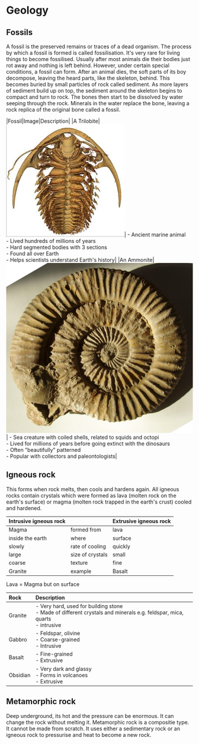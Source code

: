 # Geology 

## Fossils

A fossil is the preserved remains or traces of a dead organism. The process by which a fossil is formed is called fossilisation. It's very rare for living things to become fossilised. Usually after most animals die their bodies just rot away and nothing is left behind. However, under certain special conditions, a fossil can form. After an animal dies, the soft parts of its boy decompose, leaving the heard parts, like the skeleton, behind. This becomes buried by small particles of rock called sediment. As more layers of sediment build up on top, the sediment around the skeleton begins to compact and turn to rock. The bones then start to be dissolved by water seeping through the rock. Minerals in the water replace the bone, leaving a rock replica of the original bone called a fossil.

|Fossil|Image|Description|
|A Trilobite|![cool stuff](trilobitefossil.jpg)| - Ancient marine animal<br>- Lived hundreds of millions of years<br>- Hard segmented bodies with 3 sections<br>- Found all over Earth<br>- Helps scientists understand Earth's history|
|An Ammonite|![cooler stuff rip to people who cant see pictures](ammonitefossil.jpg)| - Sea creature with coiled shells, related to squids and octopi<br>- Lived for millions of years before going extinct with the dinosaurs<br>- Often "beautifully" patterned<br>- Popular with collectors and paleontologists|

## Igneous rock
This forms when rock melts, then cools and hardens again. All igneous rocks contain crystals which were formed as lava (molten rock on the earth's surface) or magma (molten rock trapped in the earth's crust) cooled and hardened.

|Intrusive igneous rock|&nbsp;|Extrusive igneous rock|
|:-|:-|:-|
|Magma|formed from|lava|
|inside the earth|where|surface|
|slowly|rate of cooling|quickly|
|large|size of crystals|small|
|coarse|texture|fine|
|Granite|example|Basalt|

Lava = Magma but on surface

|Rock|Description|
|:-|:-|
|Granite| - Very hard, used for building stone<br>- Made of different crystals and minerals e.g. feldspar, mica, quarts<br>- intrusive|
|Gabbro| - Feldspar, olivine<br>- Coarse-grained<br>- Intrusive|
|Basalt| - Fine-grained<br>- Extrusive|
|Obsidian| - Very dark and glassy<br>- Forms in volcanoes<br>- Extrusive|

## Metamorphic rock

Deep underground, its hot and the pressure can be enormous. It can change the rock without melting it. Metamorphic rock is a compositie type. It cannot be made from scratch. It uses either a sedimentary rock or an igneous rock to pressurise and heat to become a new rock.
